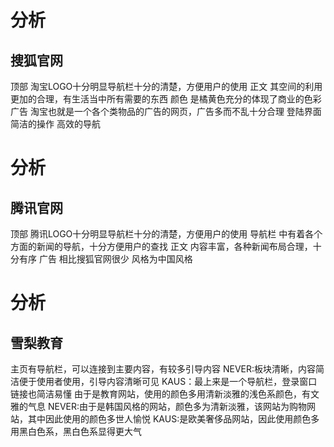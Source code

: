 # 分析
## 搜狐官网
顶部 淘宝LOGO十分明显导航栏十分的清楚，方便用户的使用
正文 其空间的利用更加的合理，有生活当中所有需要的东西
颜色 是橘黄色充分的体现了商业的色彩
广告 淘宝也就是一个各个类物品的广告的网页，广告多而不乱十分合理
登陆界面 简洁的操作 高效的导航
# 分析
## 腾讯官网
顶部 腾讯LOGO十分明显导航栏十分的清楚，方便用户的使用
导航栏 中有着各个方面的新闻的导航，十分方便用户的查找
正文 内容丰富，各种新闻布局合理，十分有序
广告 相比搜狐官网很少
风格为中国风格
# 分析
## 雪梨教育
主页有导航栏，可以连接到主要内容，有较多引导内容
NEVER:板块清晰，内容简洁便于使用者使用，引导内容清晰可见
KAUS：最上来是一个导航栏，登录窗口链接也简洁易懂
由于是教育网站，使用的颜色多用清新淡雅的浅色系颜色，有文雅的气息
NEVER:由于是韩国风格的网站，颜色多为清新淡雅，该网站为购物网站，其中因此使用的颜色多世人愉悦
KAUS:是欧美奢侈品网站，因此使用颜色多用黑白色系，黑白色系显得更大气
